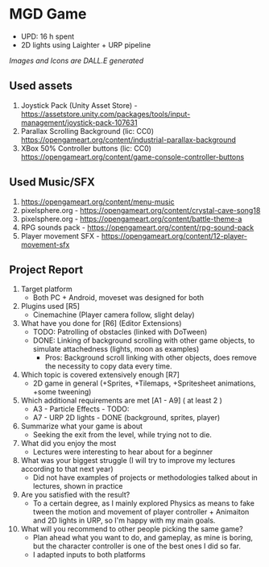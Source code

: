 # MGD Game
- UPD: 16 h spent
- 2D lights using Laighter + URP pipeline

*Images and Icons are DALL.E generated*

## Used assets
1. Joystick Pack (Unity Asset Store) - https://assetstore.unity.com/packages/tools/input-management/joystick-pack-107631
2. Parallax Scrolling Background (lic: CC0) https://opengameart.org/content/industrial-parallax-background
3. XBox 50% Controller buttons (lic: CC0) https://opengameart.org/content/game-console-controller-buttons 

## Used Music/SFX
1. https://opengameart.org/content/menu-music
2. pixelsphere.org - https://opengameart.org/content/crystal-cave-song18
3. pixelsphere.org - https://opengameart.org/content/battle-theme-a
4. RPG sounds pack - https://opengameart.org/content/rpg-sound-pack
5. Player movement SFX - https://opengameart.org/content/12-player-movement-sfx

## Project Report
1. Target platform 
	- Both PC + Android, moveset was designed for both
2. Plugins used [R5] 
	- Cinemachine (Player camera follow, slight delay)
3. What have you done for [R6] (Editor Extensions)
	- TODO: Patrolling of obstacles (linked with DoTween)
	- DONE: Linking of background scrolling with other game objects, to simulate attachedness (lights, moon as examples)
		+ Pros: Background scroll linking with other objects, does remove the necessity to copy data every time.
4. Which topic is covered extensively enough [R7]
	- 2D game in general (+Sprites, +Tilemaps, +Spritesheet animations, +some tweening)
5. Which additional requirements are met [A1 - A9] ( at least 2 )
	- A3 - Particle Effects - TODO:
	- A7 - URP 2D lights - DONE (background, sprites, player)
6. Summarize what your game is about
	- Seeking the exit from the level, while trying not to die. 
7. What did you enjoy the most
	- Lectures were interesting to hear about for a beginner
8. What was your biggest struggle (I will try to improve my lectures according to that next year)
	- Did not have examples of projects or methodologies talked about in lectures, shown in practice
9. Are you satisfied with the result? 
	- To a certain degree, as I mainly explored Physics as means to fake tween the motion and movement of player controller + Animaiton and 2D lights in URP, so I'm happy with my main goals.
10. What will you recommend to other people picking the same game?
	- Plan ahead what you want to do, and gameplay, as mine is boring, but the character controller is one of the best ones I did so far. 
	+ I adapted inputs to both platforms